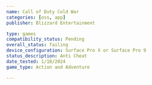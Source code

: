 ```yaml
---
name: Call of Duty Cold War
categories: [oss, app]
publisher: Blizzard Entertainment

type: games
compatibility_status: Pending
overall_status: failing
device_configuration: Surface Pro X or Surface Pro 9
status_description: Anti Cheat
date_tested: 1/18/2024
game_type: Action and Adventure

---
```

